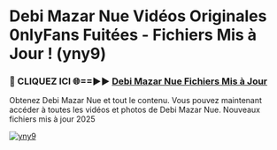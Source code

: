 # Debi Mazar Nue Vidéos Originales 0nlyFans Fuitées - Fichiers Mis à Jour ! (yny9)

<h3>🔴 CLIQUEZ ICI 🌐==►► <a href="https://tinyurl.com/2pmr4ezf" rel="nofollow">Debi Mazar Nue Fichiers Mis à Jour</a></h3>

Obtenez Debi Mazar Nue et tout le contenu. Vous pouvez maintenant accéder à toutes les vidéos et photos de Debi Mazar Nue. Nouveaux fichiers mis à jour 2025

[![yny9](https://i.imgur.com/6SNvagu.gif)](https://tinyurl.com/2pmr4ezf)
